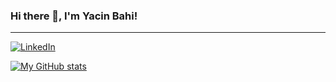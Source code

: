 ### Hi there 👋, I'm Yacin Bahi!

---
<a href="https://www.linkedin.com/in/yacinbahi/" target="_blank"><img src="https://img.shields.io/badge/LinkedIn-%230077B5.svg?&style=flat-square&logo=linkedin&logoColor=white" alt="LinkedIn"></a>

[![My GitHub stats](https://github-readme-stats.vercel.app/api?username=yacc)](https://github.com/anuraghazra/github-readme-stats)

<!--
**yacc/yacc** is a ✨ _special_ ✨ repository because its `README.md` (this file) appears on your GitHub profile.

Here are some ideas to get you started:

- 🔭 I’m currently working on ...
- 🌱 I’m currently learning ...
- 👯 I’m looking to collaborate on ...
- 🤔 I’m looking for help with ...
- 💬 Ask me about ...
- 📫 How to reach me: ...
- 😄 Pronouns: ...
- ⚡ Fun fact: ...

[![My StackOverflow](https://github-readme-stackoverflow.vercel.app/?userID=368914&layout=compact)](https://stackoverflow.com/users/368914/yacc)

-->
